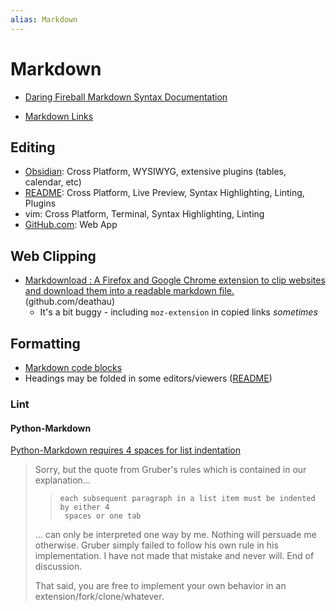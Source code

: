 ```yaml
---
alias: Markdown
---
```

# Markdown

- [Daring Fireball Markdown Syntax Documentation](https://daringfireball.net/projects/markdown/syntax)

- [Markdown Links](links.md)

## Editing

- [Obsidian](../../obsidian/README.md): Cross Platform, WYSIWYG, extensive plugins (tables, calendar, etc)
- [README](../../apps/vscode/README.md): Cross Platform, Live Preview, Syntax Highlighting, Linting, Plugins
- vim: Cross Platform, Terminal, Syntax Highlighting, Linting
- [GitHub.com](https://github.com): Web App

## Web Clipping

- [Markdownload : A Firefox and Google Chrome extension to clip websites and download them into a readable markdown file.](https://github.com/deathau/markdownload) (github.com/deathau)
    - It's a bit buggy - including `moz-extension` in copied links *sometimes*

## Formatting

- [Markdown code blocks](markdown%20code%20blocks.md) 
- Headings may be folded in some editors/viewers ([README](../../obsidian/README.md))

### Lint


#### Python-Markdown

[Python-Markdown requires 4 spaces for list indentation](https://github.com/Python-Markdown/markdown/issues/1204)

> Sorry, but the quote from Gruber's rules which is contained in our
> explanation...
>
> >     each subsequent paragraph in a list item must be indented by either 4
> >      spaces or one tab
>
> ... can only be interpreted one way by me. Nothing will persuade me
> otherwise. Gruber simply failed to follow his own rule in his implementation.
> I have not made that mistake and never will. End of discussion.
>
> That said, you are free to implement your own behavior in an
> extension/fork/clone/whatever.


